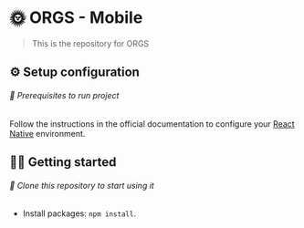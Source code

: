 # 🌞 ORGS - Mobile

> This is the repository for ORGS

## ⚙️ Setup configuration

###### 🧷 Prerequisites to run project

Follow the instructions in the official documentation to configure your [React Native](https://reactnative.dev/docs/environment-setup) environment.

## 👨‍🏫 Getting started

###### 💾 Clone this repository to start using it

- Install packages: `npm install`.
